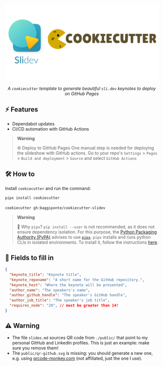 <center>

![logo](./assets/cookiecutter-slidev.png)

_A `cookiecutter` template to generate beautiful `sli.dev` keynotes to deploy on GitHub Pages_

</center>

## ⚡ Features

- Dependabot updates
- CI/CD automation with GitHub Actions

> **Warning**
>
> ⚙️ Deploy to GitHub Pages
> One manual step is needed for deploying the slideshow with GitHub actions. Go to your repo's `Settings` > `Pages` > `Build and deployment` > `Source`
> and select `GitHub Actions`


## 🛠️ How to

Install `cookiecutter` and run the command:

```bash
pipx install cookiecutter

cookiecutter gh:baggiponte/cookiecutter-slidev
```

> **Warning**
>
> 🔎 Why `pipx`?
> `pip install --user` is not recommended, as it does not ensure dependency isolation. For this purpose, the [Python Packaging Authority (PyPA)](https://www.pypa.io/en/latest/) advises to use [`pipx`](https://pypa.github.io/pipx/). `pipx` installs and runs python CLIs in isolated environments. To install it, follow the instructions [here](https://pypa.github.io/pipx/#install-pipx).

## 📝 Fields to fill in

```json
{
  "keynote_title": "Keynote title",
  "keynote_reponame": "A short name for the GitHub repository.",
  "keynote_host": "Where the keynote will be presented",
  "author_name": "The speakers's name",
  "author_github_handle": "The speaker's GitHub handle",
  "author_job_title": "The speaker's job title",
  "requires_node": "20", // must be greater than 14!
}
```

## ⚠️ Warning

* The file `slides.md` sources QR code from `./public/` that point to my personal GitHub and LinkedIn profiles. This is just an example: make sure you remove them!
* The `public/qr-github.svg` is missing: you should generate a new one, e.g. using [qrcode-monkey.com](https://www.qrcode-monkey.com/) (not affiliated, just the one I use).
